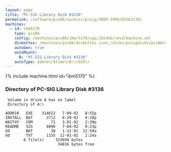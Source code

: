 ```yaml
---
layout: page
title: "PC-SIG Library Disk #3136"
permalink: /software/pcx86/sw/misc/pcsig/3000-3999/DISK3136/
machines:
  - id: ibm5170
    type: pcx86
    config: /machines/pcx86/ibm/5170/cga/1024kb/rev3/machine.xml
    diskettes: /machines/pcx86/diskettes.json,/disks/pcsigdisks/pcx86/diskettes.json
    autoGen: true
    autoMount:
      B: "PC-SIG Library Disk #3136"
    autoType: $date\r$time\rB:\rDIR\r
---
```


{% include machine.html id="ibm5170" %}

### Directory of PC-SIG Library Disk #3136

     Volume in drive A has no label
     Directory of A:\

    ADDR10   EXE    314622   7-09-92   8:55p
    INSTALL  BAT      3712   6-29-92   9:20p
    WAIT4Y   COM        71   3-01-92   2:30p
    README   SIG      4096   7-04-92   9:23p
    GO       BAT        38   1-31-91  12:58a
    GO       TXT      1155  12-01-92   2:24a
            6 file(s)     323694 bytes
                           34816 bytes free
